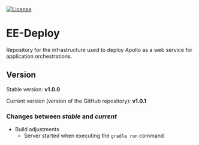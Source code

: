 [![License](https://img.shields.io/badge/License-Apache%202.0-blue.svg)](https://opensource.org/licenses/Apache-2.0)

# EE-Deploy
Repository for the infrastructure used to deploy Apollo as a web service for application orchestrations.

## Version

Stable version: **v1.0.0**

Current version (version of the GitHub repository): **v1.0.1**

### Changes between *stable* and *current*

- Build adjustments
    - Server started when executing the `gradle run` command
